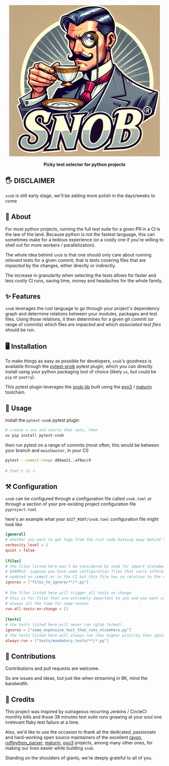 <div align="center">


<img src="https://github.com/alexpasmantier/snob/raw/main/assets/snob.png" width="480" alt="snob, the picky test selector for python projects">

**Picky test selector for python projects**

</div>

## 🖐️ DISCLAIMER

`snob` is still early stage, we'll be adding more polish in the days/weeks to come

## 🧐 About

For most python projects, running the full test suite for a given PR in a CI is the law of the land.
Because python is not the fastest language, this can sometimes make for a tedious experience (or a costly one
if you're willing to shell out for more workers / parallelization).

The whole idea behind `snob` is that one should only care about running _relevant_ tests for a given commit, that is
tests covering files that are _impacted_ by the changes, either directly or indirectly.

The increase in granularity when selecting the tests allows for faster and less costly CI runs, saving time, money
and headaches for the whole family.

## ✨ Features

`snob` leverages the rust language to go through your project's dependency graph and determine 
relations between your modules, packages and test files. Using those relations, it then determines for a given
git commit (or range of commits) which files are _impacted_ and which _associated test files_ should be run.

## 🖥️ Installation

To make things as easy as possible for developers, `snob`'s goodness is available through the [pytest-snob](https://pypi.org/project/pytest-snob/)
pytest plugin, which you can directly install using your python packaging tool of choice (likely `uv`, but could be `pip` or `poetry`).

This pytest plugin leverages the [snob-lib](https://pypi.org/project/snob-lib/) built using the [pyo3](https://github.com/PyO3/pyo3) / [maturin](https://github.com/PyO3/maturin) toolchain.

## 💪 Usage

install the `pytest-snob` pytest plugin

```bash
# create a ven and source that venv, then
uv pip install pytest-snob
```
then run pytest on a range of commits (most often, this would be between your branch and `main`/`master`, in your CI)

```bash
pytest --commit-range d68ae21..af8acc9

# that's it 🔥
```

## ⚒️ Configuration

`snob` can be configured through a configuration file called `snob.toml` or through a section of
your pre-existing project configuration file `pyproject.toml`

here's an example what your `$GIT_ROOT/snob.toml` configuration file might look like

```toml
[general]
# whether you want to get logs from the rust code hacking away behind the scene
verbosity_level = 2
quiet = false

[files]
# the files listed here won't be considered by snob for import statements (glob format)
# EXAMPLE: suppose you have some configuration files that carry information
# updated on commit or in the CI but this file has no relation to the rest of your codebase
ignores = ["files_to_ignore/**/*.py"]

# the files listed here will trigger all tests on change
# this is for files that are extremely important to you and you want covered
# always all the time for some reason
run-all-tests-on-change = []

[tests]
# the tests listed here will never run (glob format)
ignores = ["some_expensive_test_that_runs_elsewhere.py"]
# the tests listed here will always run (has higher priority than ignores)
always-run = ["tests/mandatory_tests/**/*.py"]
````
## 🤝 Contributions

Contributions and pull requests are welcome.

So are issues and ideas, but just like when streaming in 8K, mind the bandwidth.

## 🙏 Credits

This project was inspired by outrageous recurring Jenkins / CircleCI monthly bills and those 38 minutes test suite runs gnawing at your soul
one irrelevant flaky test failure at a time.

Also, we'd like to use the occasion to thank all the dedicated, passionate and hard-working open source maintainers of the excellent [rayon](https://github.com/rayon-rs/rayon), 
[ruffpython_parser](https://github.com/astral-sh/ruff), [maturin](https://github.com/PyO3/maturin), [pyo3](https://github.com/PyO3/pyo3) projects, among many other ones, for making our lives easier while building `snob`.

Standing on the shoulders of giants, we're deeply grateful to all of you.
